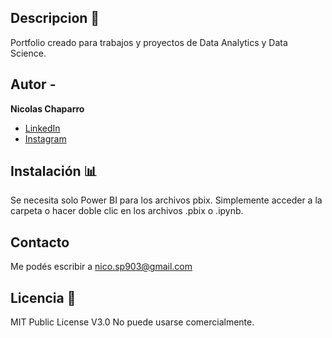 ## Descripcion 📝
Portfolio creado para trabajos y proyectos de Data Analytics y Data Science.
## Autor -
**Nicolas Chaparro**

* [LinkedIn](https://www.linkedin.com/in/nicolas-chaparro-012aa325a/)
* [Instagram](https://www.instagram.com/cn_solucionesinformaticas/)

## Instalación 📊
Se necesita solo Power BI para los archivos pbix. 
Simplemente acceder a la carpeta o hacer doble clic en los archivos .pbix o .ipynb.

## Contacto
Me podés escribir a nico.sp903@gmail.com

## Licencia 📃
MIT Public License V3.0
No puede usarse comercialmente.

